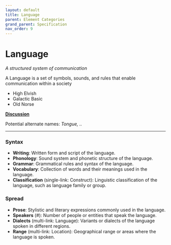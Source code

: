 ```yaml
---
layout: default
title: Language
parent: Element Categories
grand_parent: Specification
nav_order: 9
---
```


# Language
 
*A structured system of communication*

A Language is a set of symbols, sounds, and rules that enable communication within a society  

- High Elvish
- Galactic Basic
- Old Norse

**[Discussion](https://github.com/OnlyWorlds/OnlyWorlds/discussions/categories/Language)**

Potential alternate names: *Tongue, ..*

---
### Syntax
- **Writing**: Written form and script of the language.
- **Phonology**: Sound system and phonetic structure of the language.
- **Grammar**: Grammatical rules and syntax of the language.
- **Vocabulary**: Collection of words and their meanings used in the language.
- **Classification** (single-link: Construct): Linguistic classification of the language, such as language family or group.

### Spread
- **Prose**: Stylistic and literary expressions commonly used in the language.
- **Speakers** (#): Number of people or entities that speak the language.
- **Dialects** (multi-link: Language): Variants or dialects of the language spoken in different regions.
- **Range** (multi-link: Location): Geographical range or areas where the language is spoken.


